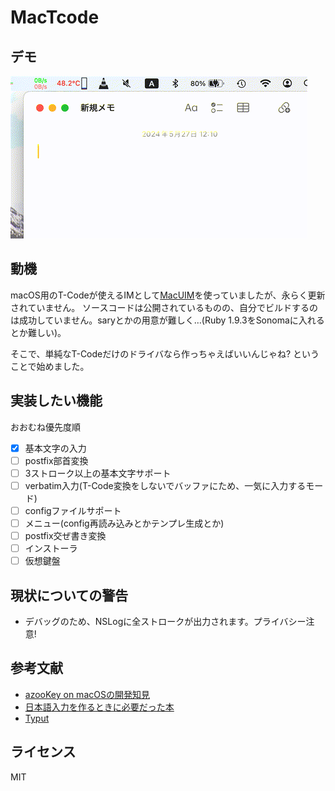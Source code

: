 # MacTcode

## デモ

![](mactcode-demo.gif)

## 動機

macOS用のT-Codeが使えるIMとして[MacUIM](https://github.com/e-kato/macuim)を使っていましたが、永らく更新されていません。
ソースコードは公開されているものの、自分でビルドするのは成功していません。saryとかの用意が難しく…(Ruby 1.9.3をSonomaに入れるとか難しい)。

そこで、単純なT-Codeだけのドライバなら作っちゃえばいいんじゃね? ということで始めました。

## 実装したい機能

おおむね優先度順
- [x] 基本文字の入力
- [ ] postfix部首変換
- [ ] 3ストローク以上の基本文字サポート
- [ ] verbatim入力(T-Code変換をしないでバッファにため、一気に入力するモード)
- [ ] configファイルサポート
- [ ] メニュー(config再読み込みとかテンプレ生成とか)
- [ ] postfix交ぜ書き変換
- [ ] インストーラ
- [ ] 仮想鍵盤

## 現状についての警告

- デバッグのため、NSLogに全ストロークが出力されます。プライバシー注意!

## 参考文献

- [azooKey on macOSの開発知見](https://zenn.dev/azookey/articles/d06b4ee8039ba9)
- [日本語入力を作るときに必要だった本](https://mzp.booth.pm/items/809262)
- [Typut](https://github.com/ensan-hcl/Typut)

## ライセンス

MIT
